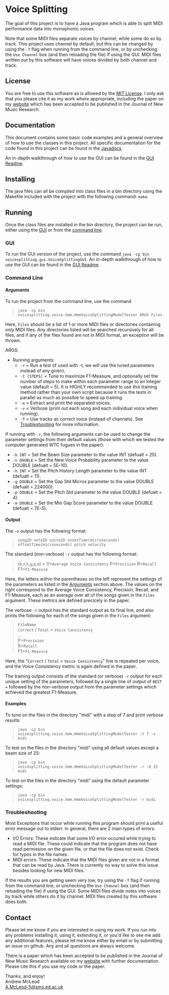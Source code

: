 # Voice Splitting
The goal of this project is to have a Java program which is able to split MIDI performance
data into monophonic voices.

Note that some MIDI files separate voices by channel, while some
do so by track. This project uses channel by default, but this can be changed by using the
`-T` flag when running from the command line, or by unchecking the `Use Channel` box (and
then reloading the file) if using the GUI. MIDI files written out by this software will have
voices divided by both channel and track.

## License
You are free to use this software as is allowed by the [MIT License](https://github.com/apmcleod/voice-splitting/blob/master/License).
I only ask that you please cite it as my work where appropriate, including
the paper on my [website](http://homepages.inf.ed.ac.uk/s1331854/software.html#VoiceSeparation)
which has been accepted to be published in the Journal of New Music Research.

## Documentation
This document contains some basic code examples and a general overview of how to use
the classes in this project. All specific documentation for the code found in this
project can be found in the [Javadocs](https://apmcleod.github.io/voice-splitting/doc).

An in-depth walkthrough of how to use the GUI can be found in the [GUI Readme](http://apmcleod.github.io/voice-splitting/gui.html).

## Installing
The java files can all be compiled into class files in a bin directory using the Makefile
included with the project with the following command: `make`.

## Running
Once the class files are installed in the bin directory, the project can be run, either using the
[GUI](#gui) or from the [command line](#command-line).

### GUI
To run the GUI version of the project, use the command `java -cp bin voicesplitting.gui.VoiceSplittingGUI`.
An in-depth walkthrough of how to use the GUI can be found in the [GUI Readme](http://apmcleod.github.io/voice-splitting/gui.html).

### Command Line
#### Arguments
To run the project from the command line, use the command

> `java -cp bin voicesplitting.voice.hmm.HmmVoiceSplittingModelTester ARGS Files`

Here, `Files` should be a list of 1 or more MIDI files or directories containing only MIDI
files. Any directories listed will be searched recursively for all files, and if any of the files
found are not in MIDI format, an exception will be thrown.

ARGS:
 * Running arguments:
   * `-r` = Run a test (if used with -t, we will use the tuned parameters instead of any given).
   * `-t [STEPS]` = Tune to maximize F1-Measure, and optionally set the number of steps to make
     within each parameter range to an Integer value (default = 5). It is HIGHLY recommended to use this training
     method rather than your own script because it runs the tests in parallel as much as possible to speed up
     training.
   * `-e` = Extract and print the separated voices.
   * `-v` = Verbose (print out each song and each individual voice when running).
   * `-T` = Use tracks as correct voice (instead of channels). See [Troubleshooting](#troubleshooting)
     for more information.
     
If running with `-r`, the following arguments can be used to change the parameter settings from their default
values (those with which we tested the computer generated WTC fugues in the paper):
   * `-b INT` = Set the Beam Size parameter to the value INT (defualt = 25).
   * `-n DOUBLE` = Set the New Voice Probability parameter to the value DOUBLE (defualt = 5E-10).
   * `-h INT` = Set the Pitch History Length parameter to the value INT (defualt = 11).
   * `-g DOUBLE` = Set the Gap Std Micros parameter to the value DOUBLE (defualt = 224000).
   * `-p DOUBLE` = Set the Pitch Std parameter to the value DOUBLE (defualt = 4).
   * `-m DOUBLE` = Set the Min Gap Score parameter to the value DOUBLE (defualt = 7E-5).
   
#### Output
The `-e` output has the following format:

> `songID noteID voiceID onsetTime(microseconds) offsetTime(microseconds) pitch velocity`

The standard (non-verbose) `-r` output has the following format:

> (`b`,`n`,`h`,`g`,`p`,`m`) = V=`Average Voice Consistency` P=`Precision` R=`Recall` F1=`F1-Measure`

Here, the letters within the parentheses on the left represent the settings of the parameters as listed
in the [Arguments](#arguments) section above. The values on the right correspond to the Average Voice Consistency,
Precision, Recall, and F1-Measure, each as an average over all of the songs given in the `Files` argument.
These metrics are defined precicely in the paper.

The verbose `-r` output has the standard output as its final line, and also prints the following for each of the
songs given in the `Files` argument:

> `FileName`  
> `Correct` / `Total` = `Voice Consistency`  
> ...  
> P=`Precision`  
> R=`Recall`  
> F1=`F1-Measure`  

Here, the "`Correct` / `Total` = `Voice Consistency`" line is repeated per voice, and the Voice Consistency
metric is again defined in the paper.

The training output consists of the standard (or verbose) `-r` output for each unique setting of the parameters,
followed by a single line of output of `BEST =` followed by the non-verbose output from the parameter settings
which achieved the greatest F1-Measure.

#### Examples
To tune on the files in the directory "midi" with a step of 7 and print verbose results:
> `java -cp bin voicesplitting.voice.hmm.HmmVoiceSplittingModelTester -t 7 -v midi`

To test on the files in the directory "midi" using all default values except a beam size of 25:
> `java -cp bin voicesplitting.voice.hmm.HmmVoiceSplittingModelTester -r -b 25 midi`

To test on the files in the directory "midi" using the default parameter settings:
> `java -cp bin voicesplitting.voice.hmm.HmmVoiceSplittingModelTester -r midi`


### Troubleshooting
Most Exceptions that occur while running this program should print a useful error message out to
stderr. In general, there are 2 main types of errors:
 * I/O Errors: These indicate that some I/O error occured while trying to read a MIDI file. These
   could indicate that the program does not have read permission on the given file, or that the
   file does not exist. Check for typos in the file names.
 * MIDI errors: These indicate that the MIDI files given are not in a format that can be read
   by Java. There is currently no way to solve this issue besides looking for new MIDI files.

If the results you are getting seem very low, try using the `-T` flag if running from the command line,
or unchecking the `Use Channel` box (and then reloading the file) if using the GUI. Some MIDI files
divide notes into voices by track while others do it by channel. MIDI files created by this software does both.

## Contact
Please let me know if you are interested in using my work. If you run into any problems installing it,
using it, extending it, or you'd like to see me add any additional features, please let me know either by
email or by submitting an issue on github. Any and all questions are always welcome.

There is a paper which has been accepted to be published in the Journal of New Music Research available on
my [website](http://homepages.inf.ed.ac.uk/s1331854/software.html#VoiceSeparation) with further documentation.
Please cite this if you use my code or the paper.

Thanks, and enjoy!  
Andrew McLeod  
A.McLeod-5@sms.ed.ac.uk